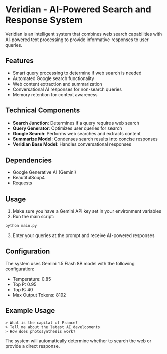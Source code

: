
# Veridian - AI-Powered Search and Response System

Veridian is an intelligent system that combines web search capabilities with AI-powered text processing to provide informative responses to user queries.

## Features

- Smart query processing to determine if web search is needed
- Automated Google search functionality
- Web content extraction and summarization
- Conversational AI responses for non-search queries
- Memory retention for context awareness

## Technical Components

- **Search Junction**: Determines if a query requires web search
- **Query Generator**: Optimizes user queries for search
- **Google Search**: Performs web searches and extracts content
- **Summarize Model**: Condenses search results into concise responses
- **Veridian Base Model**: Handles conversational responses

## Dependencies

- Google Generative AI (Gemini)
- BeautifulSoup4
- Requests

## Usage

1. Make sure you have a Gemini API key set in your environment variables
2. Run the main script:
```bash
python main.py
```
3. Enter your queries at the prompt and receive AI-powered responses

## Configuration

The system uses Gemini 1.5 Flash 8B model with the following configuration:
- Temperature: 0.85
- Top P: 0.95
- Top K: 40
- Max Output Tokens: 8192

## Example Usage

```
> What is the capital of France?
> Tell me about the latest AI developments
> How does photosynthesis work?
```

The system will automatically determine whether to search the web or provide a direct response.


